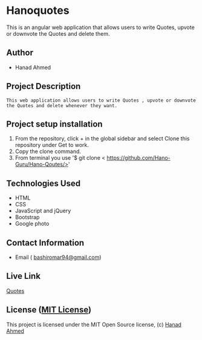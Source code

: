 # Hanoquotes

This is an angular web application that allows users to write Quotes, upvote or downvote the Quotes and  delete them.

## Author

-   Hanad Ahmed 

## Project Description

    This web application allows users to write Quotes , upvote or downvote the Quotes and delete whenever they want.

## Project setup  installation

1.  From the repository, click + in the global sidebar and select Clone this repository under Get to work.
2.  Copy the clone command.
3.  From terminal you use
    '$ git clone < https://github.com/Hano-Guru/Hano-Qoutes/>'

## Technologies Used

-   HTML
-   CSS
-   JavaScript and jQuery
-   Bootstrap
-   Google photo

## Contact Information

-   Email ( bashiromar94@gmail.com)

## Live Link

[Quotes]( )


## License ([MIT License](   ))
This project is licensed under the MIT Open Source license, (c) [Hanad Ahmed]( )
